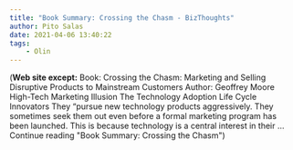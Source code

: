 ```yaml
---
title: "Book Summary: Crossing the Chasm - BizThoughts"
author: Pito Salas
date: 2021-04-06 13:40:22
tags:
    - Olin
---
```



(**Web site except:** Book: Crossing the Chasm: Marketing and Selling Disruptive Products to Mainstream Customers Author: Geoffrey Moore High-Tech Marketing Illusion The Technology Adoption Life Cycle Innovators They “pursue new technology products aggressively. They sometimes seek them out even before a formal marketing program has been launched. This is because technology is a central interest in their … Continue reading "Book Summary: Crossing the Chasm") 
